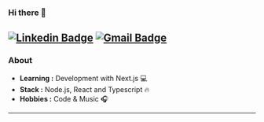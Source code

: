 ### Hi there 👋

[![Linkedin Badge](https://img.shields.io/badge/-Rafael_Dias-blue?style=flat-square&logo=Linkedin&logoColor=white&link=https://www.linkedin.com/in/rafael-dias-de-souza-562776169/)](https://www.linkedin.com/in/rafael-dias-de-souza-562776169/) [![Gmail Badge](https://img.shields.io/badge/-rdias.contact@gmail.com-c14438?style=flat-square&logo=Gmail&logoColor=white&link=mailto:rafaeldiasdesouza.rd@gmail.com)](mailto:rafaeldiasdesouza.rd@gmail.com)
---------------------------------------------------------------------------------------------------------------------------------------------------------------------------------
### About

-  **Learning :** Development with Next.js :computer:
-  **Stack :** Node.js, React and Typescript :fire:
-  **Hobbies :** Code & Music :headphones:

---------------------------------------------------------------------------------------------------------------------------------------------------------------------------------
